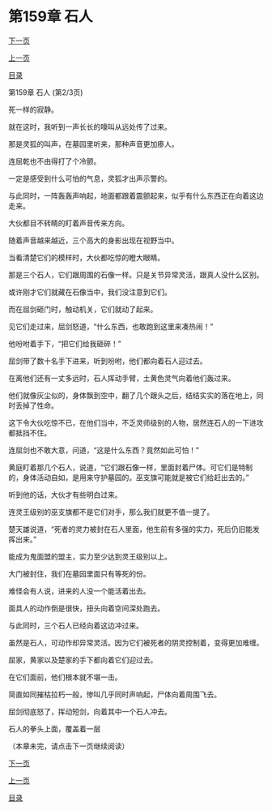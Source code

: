 <h1>第159章   石人</h1>
            <div><p><a href="./0476_%E7%AC%AC159%E7%AB%A0_%E7%9F%B3%E4%BA%BA.md">下一页</a></p><p><a href="./0474_%E7%AC%AC159%E7%AB%A0_%E7%9F%B3%E4%BA%BA.md">上一页</a></p><p><a href="../">目录</a></p></div>
            <div><p>第159章   石人 (第2/3页)</p><p>死一样的寂静。</p><p>就在这时，我听到一声长长的嚎叫从远处传了过来。</p><p>那是灵狐的叫声，在墓园里听来，那种声音更加瘆人。</p><p>连屈乾也不由得打了个冷颤。</p><p>一定是感受到什么可怕的气息，灵狐才出声示警的。</p><p>与此同时，一阵轰轰声响起，地面都跟着震颤起来，似乎有什么东西正在向着这边走来。</p><p>大伙都目不转睛的盯着声音传来方向。</p><p>随着声音越来越近，三个高大的身影出现在视野当中。</p><p>当看清楚它们的模样时，大伙都吃惊的瞪大眼睛。</p><p>那是三个石人，它们跟周围的石像一样。只是关节异常灵活，跟真人没什么区别。</p><p>或许刚才它们就藏在石像当中，我们没注意到它们。</p><p>而在屈剑砸门时，触动机关，它们就动了起来。</p><p>见它们走过来，屈剑怒道，“什么东西，也敢跑到这里来凑热闹！”</p><p>他吩咐着手下，“把它们给我砸碎！”</p><p>屈剑带了数十名手下进来，听到吩咐，他们都向着石人迎过去。</p><p>在离他们还有一丈多远时，石人挥动手臂，土黄色灵气向着他们轰过来。</p><p>他们就像灰尘似的，身体飘到空中，翻了几个跟头之后，结结实实的落在地上，同时丢掉了性命。</p><p>这下令大伙吃惊不已，在他们当中，不乏灵师级别的人物，居然连石人的一下进攻都抵挡不住。</p><p>连屈剑也不敢大意，问道，“这是什么东西？竟然如此可怕！”</p><p>黄庭盯着那几个石人，说道，“它们跟石像一样，里面封着尸体。可它们是特制的，身体活动自如，是用来守护墓园的。巫支旗可能就是被它们给赶出去的。”</p><p>听到他的话，大伙才有些明白过来。</p><p>连灵王级别的巫支旗都不是它们对手，那么我们就更不值一提了。</p><p>楚天雄说道，“死者的灵力被封在石人里面，他生前有多强的实力，死后仍旧能发挥出来。”</p><p>能成为鬼面盟的盟主，实力至少达到灵王级别以上。</p><p>大门被封住，我们在墓园里面只有等死的份。</p><p>难怪会有人说，进来的人没一个能活着出去。</p><p>面具人的动作倒是很快，扭头向着空间深处跑去。</p><p>与此同时，三个石人已经向着这边冲过来。</p><p>虽然是石人，可动作却异常灵活。因为它们被死者的阴灵控制着，变得更加难缠。</p><p>屈家，黄家以及楚家的手下都向着它们迎过去。</p><p>在它们面前，他们根本就不堪一击。</p><p>简直如同摧枯拉朽一般，惨叫几乎同时声响起，尸体向着周围飞去。</p><p>屈剑彻底怒了，挥动短剑，向着其中一个石人冲去。</p><p>石人的拳头上面，覆盖着一层</p><p>（本章未完，请点击下一页继续阅读）</p></div>
            <div><p><a href="./0476_%E7%AC%AC159%E7%AB%A0_%E7%9F%B3%E4%BA%BA.md">下一页</a></p><p><a href="./0474_%E7%AC%AC159%E7%AB%A0_%E7%9F%B3%E4%BA%BA.md">上一页</a></p><p><a href="../">目录</a></p></div>